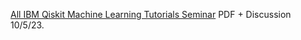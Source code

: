 [All IBM Qiskit Machine Learning Tutorials Seminar](https://www.chemicalqdevice.com/all-ibm-qiskit-machine-learning-tutorials-seminar) PDF + Discussion 10/5/23.
